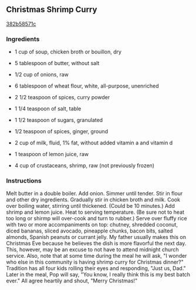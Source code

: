## Christmas Shrimp Curry

[382b58571c](http://www.foodnetwork.com/recipes/christmas-shrimp-curry-recipe.html)

### Ingredients

 - 1 cup of soup, chicken broth or bouillon, dry

 - 5 tablespoon of butter, without salt

 - 1/2 cup of onions, raw

 - 6 tablespoon of wheat flour, white, all-purpose, unenriched

 - 2 1/2 teaspoon of spices, curry powder

 - 1 1/4 teaspoon of salt, table

 - 1 1/2 teaspoon of sugars, granulated

 - 1/2 teaspoon of spices, ginger, ground

 - 2 cup of milk, fluid, 1% fat, without added vitamin a and vitamin d

 - 1 teaspoon of lemon juice, raw

 - 4 cup of crustaceans, shrimp, raw (not previously frozen)

### Instructions

Melt butter in a double boiler. Add onion. Simmer until tender. Stir in flour and other dry ingredients. Gradually stir in chicken broth and milk. Cook over boiling water, stirring until thickened. (Could be 10 minutes.) Add shrimp and lemon juice. Heat to serving temperature. (Be sure not to heat too long or shirmp will over-cook and turn to rubber.) Serve over fluffy rice with two or more accompaniments on top: chutney, shredded coconut, diced bananas, sliced avocado, pineapple chunks, bacon bits, salted almonds, Spanish peanuts or currant jelly. My father usually makes this on Christmas Eve because he believes the dish is more flavorful the next day. This, however, may be an excuse to not have to attend midnight church service. Also, note that at some time during the meal he will ask, "I wonder who else in this community is having shrimp curry for Christmas dinner?" Tradition has all four kids rolling their eyes and responding, "Just us, Dad." Later in the meal, Pop will say, "You know, I really think this is my best batch ever." All agree heartily and shout, "Merry Christmas!"
